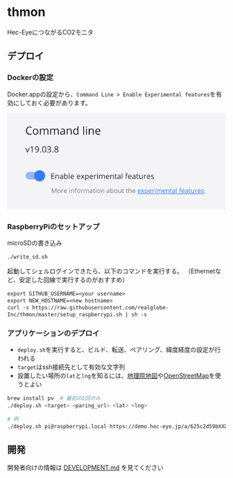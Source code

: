 # thmon

Hec-EyeにつながるCO2モニタ

## デプロイ

### Dockerの設定

Docker.appの設定から、`Command Line > Enable Experimental features`を有効にしておく必要があります。

![enable_experimental_feature](docker_config.png)


### RaspberryPiのセットアップ

microSDの書き込み

```sh
./write_sd.sh
```

起動してシェルログインできたら、以下のコマンドを実行する。
（Ethernetなど、安定した回線で実行するのがおすすめ）

```
export GITHUB_USERNAME=<your username>
export NEW_HOSTNAME=<new hostname>
curl -s https://raw.githubusercontent.com/realglobe-Inc/thmon/master/setup_raspberrypi.sh | sh -s
```

### アプリケーションのデプロイ

- `deploy.sh`を実行すると、ビルド、転送、ペアリング、緯度経度の設定が行われる
- `target`はssh接続先として有効な文字列
- 設置したい場所の`lat`と`lng`を知るには、[地理院地図](https://maps.gsi.go.jp/)や[OpenStreetMap](https://www.openstreetmap.org/)を使うとよい

```sh
brew install pv  # 最初の1回のみ
./deploy.sh <target> <paring_url> <lat> <lng>
```

```sh
# 例
./deploy.sh pi@raspberrypi.local https://demo.hec-eye.jp/a/625c2d59bXXXXXXXX 35.70161 139.75318
```

## 開発

開発者向けの情報は [DEVELOPMENT.md](DEVELOPMENT.md) を見てください
